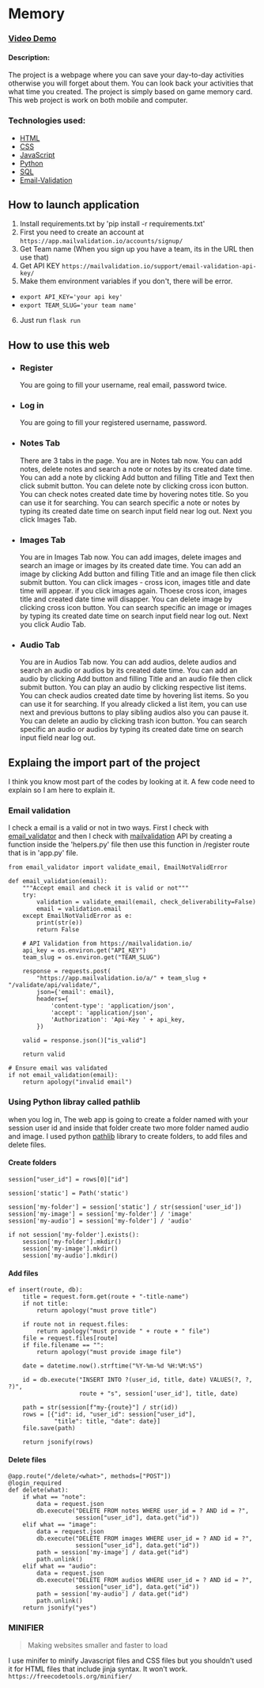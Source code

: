 # Memory

### [Video Demo](https://www.youtube.com/watch?v=8YBiQSOyIGI)

#### Description:
The project is a webpage where you can save your day-to-day activities otherwise you will forget about them. You can look back your activities that what time you created. The project is simply based on game memory card. This web project is work on both mobile and computer.

### Technologies used:

- [HTML](https://www.w3schools.com/html/default.asp)
- [CSS](https://www.w3schools.com/css/default.asp)
- [JavaScript](https://www.w3schools.com/js/default.asp)
- [Python](https://www.w3schools.com/python/default.asp)
- [SQL](https://www.w3schools.com/sql/default.asp)
- [Email-Validation](https://mailvalidation.io/support/python-email-validation/)

## How to launch application
1. Install requirements.txt by 'pip install -r requirements.txt'
2. First you need to create an account at `https://app.mailvalidation.io/accounts/signup/`
3. Get Team name (When you sign up you have a team, its in the URL then use that)
4. Get API KEY `https://mailvalidation.io/support/email-validation-api-key/`
5. Make them environment variables if you don't, there will be error.
- `export API_KEY='your api key'`
- `export TEAM_SLUG='your team name'`
6. Just run `flask run`

## How to use this web

- ### Register
  You are going to fill your username, real email, password twice.

- ### Log in
   You are going to fill your registered username, password.

- ### Notes Tab
   There are 3 tabs in the page.
   You are in Notes tab now.
   You can add notes, delete notes and search a note or notes by its created date time.
   You can add a note by clicking Add button and filling Title and Text then click submit button.
   You can delete note by clicking cross icon button.
   You can check notes created date time by hovering notes title. So you can use it for searching.
   You can search specific a note or notes by typing its created date time on search input field near log out.
   Next you click Images Tab.

- ### Images Tab
   You are in Images Tab now.
   You can add images, delete images and search an image or images by its created date time.
   You can add an image by clicking Add button and filling Title and an image file then click submit button.
   You can click images - cross icon, images title and date time will appear.
   if you click images again. Thoese cross icon, images title and created date time will disapper.
   You can delete image by clicking cross icon button.
   You can search specific an image or images by typing its created date time on search input field near log out.
   Next you click Audio Tab.

- ### Audio Tab
   You are in Audios Tab now.
   You can add audios, delete audios and search an audio or audios by its created date time.
   You can add an audio by clicking Add button and filling Title and an audio file then click submit button.
   You can play an audio by clicking respective list items.
   You can check audios created date time by hovering list items. So you can use it for searching.
   If you already clicked a list item, you can use next and previous buttons to play sibling audios also you can pause it.
   You can delete an audio by clicking trash icon button.
   You can search specific an audio or audios by typing its created date time on search input field near log out.

## Explaing the import part of the project

I think you know most part of the codes by looking at it. A few code need to explain so I am here to explain it.

### Email validation

I check a email is a valid or not in two ways. First I check with [email_validator](https://pypi.org/project/email-validator/) and then I check with [mailvalidation](https://mailvalidation.io/) API by creating a function inside the 'helpers.py' file then use this function in /register route that is in 'app.py' file.

```
from email_validator import validate_email, EmailNotValidError

def email_validation(email):
    """Accept email and check it is valid or not"""
    try:
        validation = validate_email(email, check_deliverability=False)
        email = validation.email
    except EmailNotValidError as e:
        print(str(e))
        return False

    # API Validation from https://mailvalidation.io/
    api_key = os.environ.get("API_KEY")
    team_slug = os.environ.get("TEAM_SLUG")

    response = requests.post(
        "https://app.mailvalidation.io/a/" + team_slug + "/validate/api/validate/",
        json={'email': email},
        headers={
            'content-type': 'application/json',
            'accept': 'application/json',
            'Authorization': 'Api-Key ' + api_key,
        })

    valid = response.json()["is_valid"]

    return valid
```

```
# Ensure email was validated
if not email_validation(email):
    return apology("invalid email")
```

### Using Python libray called pathlib
when you log in, The web app is going to create a folder named with your session user id and inside that folder create two more folder named audio and image. I used python [pathlib](https://docs.python.org/3/library/pathlib.html) library to create folders, to add files and delete files.

#### Create folders
```
session["user_id"] = rows[0]["id"]

session['static'] = Path('static')

session['my-folder'] = session['static'] / str(session['user_id'])
session['my-image'] = session['my-folder'] / 'image'
session['my-audio'] = session['my-folder'] / 'audio'

if not session['my-folder'].exists():
    session['my-folder'].mkdir()
    session['my-image'].mkdir()
    session['my-audio'].mkdir()
```

#### Add files
```
ef insert(route, db):
    title = request.form.get(route + "-title-name")
    if not title:
        return apology("must prove title")

    if route not in request.files:
        return apology("must provide " + route + " file")
    file = request.files[route]
    if file.filename == "":
        return apology("must provide image file")

    date = datetime.now().strftime("%Y-%m-%d %H:%M:%S")

    id = db.execute("INSERT INTO ?(user_id, title, date) VALUES(?, ?, ?)",
                    route + "s", session['user_id'], title, date)

    path = str(session[f"my-{route}"] / str(id))
    rows = [{"id": id, "user_id": session["user_id"],
             "title": title, "date": date}]
    file.save(path)

    return jsonify(rows)
```

#### Delete files
```
@app.route("/delete/<what>", methods=["POST"])
@login_required
def delete(what):
    if what == "note":
        data = request.json
        db.execute("DELETE FROM notes WHERE user_id = ? AND id = ?",
                   session["user_id"], data.get("id"))
    elif what == "image":
        data = request.json
        db.execute("DELETE FROM images WHERE user_id = ? AND id = ?",
                   session["user_id"], data.get("id"))
        path = session['my-image'] / data.get("id")
        path.unlink()
    elif what == "audio":
        data = request.json
        db.execute("DELETE FROM audios WHERE user_id = ? AND id = ?",
                   session["user_id"], data.get("id"))
        path = session['my-audio'] / data.get("id")
        path.unlink()
    return jsonify("yes")
```

### MINIFIER
>Making websites smaller and faster to load

I use minifer to minify Javascript files and CSS files but you shouldn't used it for HTML files that include jinja syntax. It won't work. `https://freecodetools.org/minifier/`
